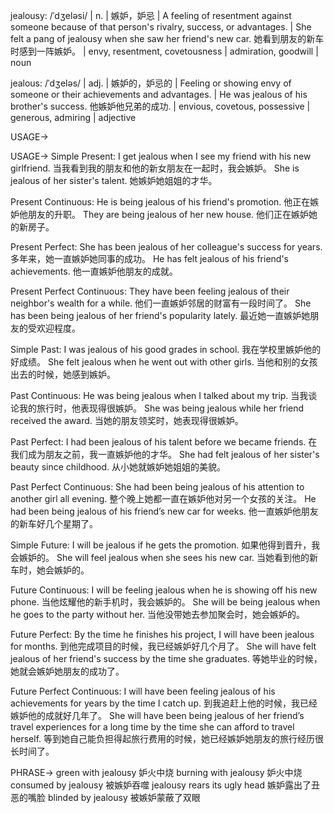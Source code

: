 jealousy: /ˈdʒeləsi/ | n. | 嫉妒，妒忌 | A feeling of resentment against someone because of that person's rivalry, success, or advantages. | She felt a pang of jealousy when she saw her friend's new car. 她看到朋友的新车时感到一阵嫉妒。 |  envy, resentment, covetousness |  admiration, goodwill | noun

jealous: /ˈdʒeləs/ | adj. | 嫉妒的，妒忌的 | Feeling or showing envy of someone or their achievements and advantages. | He was jealous of his brother's success. 他嫉妒他兄弟的成功. | envious, covetous, possessive | generous, admiring | adjective


USAGE->

USAGE->
Simple Present:
I get jealous when I see my friend with his new girlfriend. 当我看到我的朋友和他的新女朋友在一起时，我会嫉妒。
She is jealous of her sister's talent. 她嫉妒她姐姐的才华。

Present Continuous:
He is being jealous of his friend's promotion. 他正在嫉妒他朋友的升职。
They are being jealous of her new house. 他们正在嫉妒她的新房子。

Present Perfect:
She has been jealous of her colleague's success for years. 多年来，她一直嫉妒她同事的成功。
He has felt jealous of his friend's achievements. 他一直嫉妒他朋友的成就。

Present Perfect Continuous:
They have been feeling jealous of their neighbor's wealth for a while.  他们一直嫉妒邻居的财富有一段时间了。
She has been being jealous of her friend's popularity lately. 最近她一直嫉妒她朋友的受欢迎程度。

Simple Past:
I was jealous of his good grades in school. 我在学校里嫉妒他的好成绩。
She felt jealous when he went out with other girls. 当他和别的女孩出去的时候，她感到嫉妒。


Past Continuous:
He was being jealous when I talked about my trip. 当我谈论我的旅行时，他表现得很嫉妒。
She was being jealous while her friend received the award. 当她的朋友领奖时，她表现得很嫉妒。

Past Perfect:
I had been jealous of his talent before we became friends. 在我们成为朋友之前，我一直嫉妒他的才华。
She had felt jealous of her sister's beauty since childhood.  从小她就嫉妒她姐姐的美貌。

Past Perfect Continuous:
She had been being jealous of his attention to another girl all evening.  整个晚上她都一直在嫉妒他对另一个女孩的关注。
He had been being jealous of his friend’s new car for weeks. 他一直嫉妒他朋友的新车好几个星期了。

Simple Future:
I will be jealous if he gets the promotion. 如果他得到晋升，我会嫉妒的。
She will feel jealous when she sees his new car. 当她看到他的新车时，她会嫉妒的。

Future Continuous:
I will be feeling jealous when he is showing off his new phone. 当他炫耀他的新手机时，我会嫉妒的。
She will be being jealous when he goes to the party without her. 当他没带她去参加聚会时，她会嫉妒的。

Future Perfect:
By the time he finishes his project, I will have been jealous for months. 到他完成项目的时候，我已经嫉妒好几个月了。
She will have felt jealous of her friend's success by the time she graduates. 等她毕业的时候，她就会嫉妒她朋友的成功了。

Future Perfect Continuous:
I will have been feeling jealous of his achievements for years by the time I catch up.  到我追赶上他的时候，我已经嫉妒他的成就好几年了。
She will have been being jealous of her friend’s travel experiences for a long time by the time she can afford to travel herself.  等到她自己能负担得起旅行费用的时候，她已经嫉妒她朋友的旅行经历很长时间了。


PHRASE->
green with jealousy 妒火中烧
burning with jealousy 妒火中烧
consumed by jealousy 被嫉妒吞噬
jealousy rears its ugly head 嫉妒露出了丑恶的嘴脸
blinded by jealousy 被嫉妒蒙蔽了双眼
